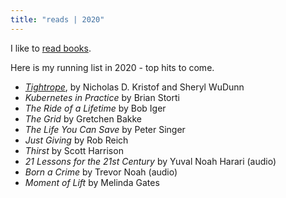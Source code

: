 ```yaml
---
title: "reads | 2020"
---
```


I like to [read books](/reads).

Here is my running list in 2020 - top hits to come.

- [_Tightrope_](https://www.penguinrandomhouse.com/books/588999/tightrope-by-nicholas-d-kristof-and-sheryl-wudunn/), by Nicholas D. Kristof and Sheryl WuDunn
- _Kubernetes in Practice_ by Brian Storti
- _The Ride of a Lifetime_ by Bob Iger
- _The Grid_ by Gretchen Bakke
- _The Life You Can Save_ by Peter Singer
- _Just Giving_ by Rob Reich
- _Thirst_ by Scott Harrison
- _21 Lessons for the 21st Century_ by Yuval Noah Harari (audio)
- _Born a Crime_ by Trevor Noah (audio)
- _Moment of Lift_ by Melinda Gates

